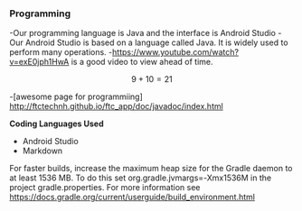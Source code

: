 ### Programming
   -Our programming language is Java and the interface is Android Studio
   -Our Android Studio is based on a language called Java. It is widely used to perform many operations.
   -https://www.youtube.com/watch?v=exE0jph1HwA is a good video to view ahead of time.
   
   $$9 + 10 = 21$$
   
   -[awesome page for programmiing] http://ftctechnh.github.io/ftc_app/doc/javadoc/index.html
   
**Coding Languages Used**
   - Android Studio
   - Markdown
   
For faster builds, increase the maximum heap size for the Gradle daemon to at least 1536 MB.
To do this set org.gradle.jvmargs=-Xmx1536M in the project gradle.properties.
For more information see https://docs.gradle.org/current/userguide/build_environment.html
